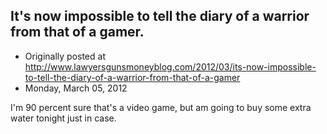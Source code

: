 ## It's now impossible to tell the diary of a warrior from that of a gamer.

 * Originally posted at http://www.lawyersgunsmoneyblog.com/2012/03/its-now-impossible-to-tell-the-diary-of-a-warrior-from-that-of-a-gamer
 * Monday, March 05, 2012

I'm 90 percent sure that's a video game, but am going to buy some extra water tonight just in case.